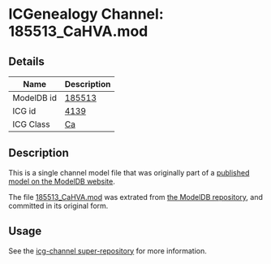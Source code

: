 # ICGenealogy Channel: 185513\_CaHVA.mod

## Details

Name | Description
---- | -----------
ModelDB id | [185513](http://senselab.med.yale.edu/ModelDB/ShowModel.cshtml?model=185513)
ICG id | [4139](http://icg.neurotheory.ox.ac.uk/channels/3/4139)
ICG Class | [Ca](http://icg.neurotheory.ox.ac.uk/channels/3)

## Description

This is a single channel model file that was originally part of a [published model on the ModelDB website](http://senselab.med.yale.edu/mModelDB/ShowModel.cshtml?model=185513).

The file [185513\_CaHVA.mod](185513_CaHVA.mod) was extrated from [the ModelDB repository](http://senselab.med.yale.edu/ModelDB/ShowModel.cshtml?model=185513), and committed in its original form.

## Usage

See the [icg-channel super-repository](https://github.com/icgenealogy/icg-channels) for more information.